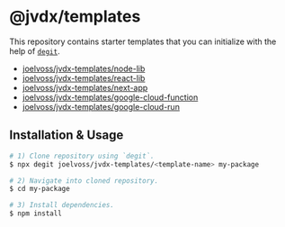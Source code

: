 # @jvdx/templates

This repository contains starter templates that you can initialize with the
help of [`degit`](https://github.com/Rich-Harris/degit).

  - [joelvoss/jvdx-templates/node-lib](./node-lib)
  - [joelvoss/jvdx-templates/react-lib](./react-lib)
  - [joelvoss/jvdx-templates/next-app](./next-app)
  - [joelvoss/jvdx-templates/google-cloud-function](./google-cloud-function)
  - [joelvoss/jvdx-templates/google-cloud-run](./google-cloud-run)

## Installation & Usage

```bash
# 1) Clone repository using `degit`.
$ npx degit joelvoss/jvdx-templates/<template-name> my-package

# 2) Navigate into cloned repository.
$ cd my-package

# 3) Install dependencies.
$ npm install
```
